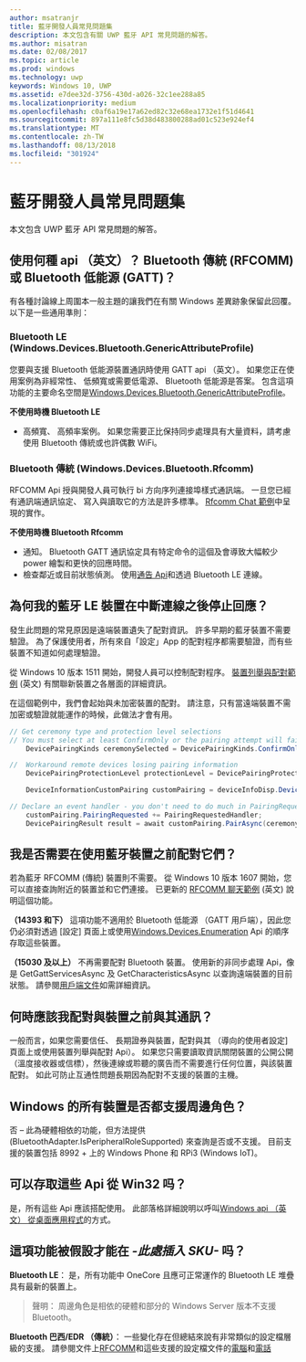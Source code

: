 ```yaml
---
author: msatranjr
title: 藍牙開發人員常見問題集
description: 本文包含有關 UWP 藍牙 API 常見問題的解答。
ms.author: misatran
ms.date: 02/08/2017
ms.topic: article
ms.prod: windows
ms.technology: uwp
keywords: Windows 10, UWP
ms.assetid: e7dee32d-3756-430d-a026-32c1ee288a85
ms.localizationpriority: medium
ms.openlocfilehash: c0af6a19e17a62ed82c32e68ea1732e1f51d4641
ms.sourcegitcommit: 897a111e8fc5d38d483800288ad01c523e924ef4
ms.translationtype: MT
ms.contentlocale: zh-TW
ms.lasthandoff: 08/13/2018
ms.locfileid: "301924"
---
```

# <a name="bluetooth-developer-faq"></a>藍牙開發人員常見問題集

本文包含 UWP 藍牙 API 常見問題的解答。

## <a name="what-apis-do-i-use-bluetooth-classic-rfcomm-or-bluetooth-low-energy-gatt"></a>使用何種 api （英文）？ Bluetooth 傳統 (RFCOMM) 或 Bluetooth 低能源 (GATT)？
有各種討論線上周圍本一般主題的讓我們在有關 Windows 差異跡象保留此回覆。 以下是一些通用準則：

### <a name="bluetooth-le-windowsdevicesbluetoothgenericattributeprofile"></a>Bluetooth LE (Windows.Devices.Bluetooth.GenericAttributeProfile)

您要與支援 Bluetooth 低能源裝置通訊時使用 GATT api （英文）。 如果您正在使用案例為非經常性、 低頻寬或需要低電源、 Bluetooth 低能源是答案。 包含這項功能的主要命名空間是[Windows.Devices.Bluetooth.GenericAttributeProfile](https://docs.microsoft.com/en-us/uwp/api/Windows.Devices.Bluetooth.GenericAttributeProfile)。 

**不使用時機 Bluetooth LE**
- 高頻寬、 高頻率案例。 如果您需要正比保持同步處理具有大量資料，請考慮使用 Bluetooth 傳統或也許偶數 WiFi。 

### <a name="bluetooth-classic-windowsdevicesbluetoothrfcomm"></a>Bluetooth 傳統 (Windows.Devices.Bluetooth.Rfcomm)

RFCOMM Api 授與開發人員可執行 bi 方向序列連接埠樣式通訊端。 一旦您已經有通訊端通訊協定、 寫入與讀取它的方法是許多標準。 [Rfcomm Chat 範例](https://github.com/Microsoft/Windows-universal-samples/tree/dev/Samples/BluetoothRfcommChat)中呈現的實作。 

**不使用時機 Bluetooth Rfcomm** 
- 通知。 Bluetooth GATT 通訊協定具有特定命令的這個及會導致大幅較少 power 繪製和更快的回應時間。 
- 檢查鄰近或目前狀態偵測。 使用[通告 Api](https://docs.microsoft.com/en-us/uwp/api/windows.devices.bluetooth.advertisement)和透過 Bluetooth LE 連線。 


## <a name="why-does-my-bluetooth-le-device-stop-responding-after-a-disconnect"></a>為何我的藍牙 LE 裝置在中斷連線之後停止回應？

發生此問題的常見原因是遠端裝置遺失了配對資訊。 許多早期的藍牙裝置不需要驗證。 為了保護使用者，所有來自「設定」App 的配對程序都需要驗證，而有些裝置不知道如何處理驗證。 

從 Windows 10 版本 1511 開始，開發人員可以控制配對程序。 [裝置列舉與配對範例](https://github.com/Microsoft/Windows-universal-samples/tree/master/Samples/DeviceEnumerationAndPairing) (英文) 有關聯新裝置之各層面的詳細資訊。

在這個範例中，我們會起始與未加密裝置的配對。 請注意，只有當遠端裝置不需加密或驗證就能運作的時候，此做法才會有用。

```csharp
// Get ceremony type and protection level selections
// You must select at least ConfirmOnly or the pairing attempt will fail
    DevicePairingKinds ceremonySelected = DevicePairingKinds.ConfirmOnly;

//  Workaround remote devices losing pairing information
    DevicePairingProtectionLevel protectionLevel = DevicePairingProtectionLevel.None

    DeviceInformationCustomPairing customPairing = deviceInfoDisp.DeviceInformation.Pairing.Custom;

// Declare an event handler - you don't need to do much in PairingRequestedHandler since the ceremony is "None"
    customPairing.PairingRequested += PairingRequestedHandler;
    DevicePairingResult result = await customPairing.PairAsync(ceremonySelected, protectionLevel);
```

## <a name="do-i-have-to-pair-bluetooth-devices-before-using-them"></a>我是否需要在使用藍牙裝置之前配對它們？

若為藍牙 RFCOMM (傳統) 裝置則不需要。 從 Windows 10 版本 1607 開始，您可以直接查詢附近的裝置並和它們連接。 已更新的 [RFCOMM 聊天範例](https://github.com/Microsoft/Windows-universal-samples/tree/dev/Samples/BluetoothRfcommChat) (英文) 說明這個功能。 

**（14393 和下）** 這項功能不適用於 Bluetooth 低能源 （GATT 用戶端），因此您仍必須對透過 [設定] 頁面上或使用[Windows.Devices.Enumeration](https://msdn.microsoft.com/en-us/library/windows/apps/windows.devices.enumeration.aspx) Api 的順序存取這些裝置。

**（15030 及以上）** 不再需要配對 Bluetooth 裝置。 使用新的非同步處理 Api，像是 GetGattServicesAsync 及 GetCharacteristicsAsync 以查詢遠端裝置的目前狀態。 請參閱[用戶端文件](gatt-client.md)如需詳細資訊。 

## <a name="when-should-i-pair-with-a-device-before-communicating-with-it"></a>何時應該我配對與裝置之前與其通訊？
一般而言，如果您需要信任、 長期證券與裝置，配對與其 （導向的使用者設定] 頁面上或使用裝置列舉與配對 Api）。 如果您只需要讀取資訊關閉裝置的公開公開 （溫度接收器或信標），然後連線或聆聽的廣告而不需要進行任何位置，與該裝置配對。 如此可防止互通性問題長期因為配對不支援的裝置的主機。 

## <a name="do-all-windows-devices-support-peripheral-role"></a>Windows 的所有裝置是否都支援周邊角色？

否 – 此為硬體相依的功能，但方法提供 (BluetoothAdapter.IsPeripheralRoleSupported) 來查詢是否或不支援。  目前支援的裝置包括 8992 + 上的 Windows Phone 和 RPi3 (Windows IoT)。 

## <a name="can-i-access-these-apis-from-win32"></a>可以存取這些 Api 從 Win32 吗？

是，所有這些 Api 應該搭配使用。 此部落格詳細說明以呼叫[Windows api （英文） 從桌面應用程式](https://blogs.windows.com/buildingapps/2017/01/25/calling-windows-10-apis-desktop-application/)的方式。 
## <a name="is-this-functionality-supposed-to-exist-on--insert-sku-here-"></a>這項功能被假設才能在 *-此處插入 SKU-* 吗？

**Bluetooth LE**： 是，所有功能中 OneCore 且應可正常運作的 Bluetooth LE 堆疊具有最新的裝置上。 
> 聲明： 周邊角色是相依的硬體和部分的 Windows Server 版本不支援 Bluetooth。 

**Bluetooth 巴西/EDR （傳統）**： 一些變化存在但總結來說有非常類似的設定檔層級的支援。 請參閱文件上[RFCOMM](send-or-receive-files-with-rfcomm.md)和這些支援的設定檔文件的[電腦](https://support.microsoft.com/en-us/help/10568/windows-10-supported-bluetooth-profiles)和[電話](https://support.microsoft.com/en-us/help/10569/windows-10-mobile-supported-bluetooth-profiles)

